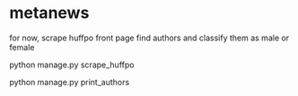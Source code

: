 metanews
========

for now, scrape huffpo front page find authors and classify them as male or female

python manage.py scrape_huffpo

python manage.py print_authors
